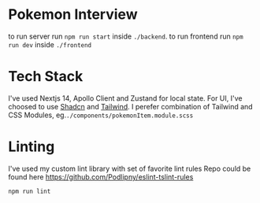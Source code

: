 # Pokemon Interview

to run server run `npm run start` inside `./backend`.
to run frontend run `npm run dev` inside `./frontend`

# Tech Stack
I've used Nextjs 14, Apollo Client and Zustand for local state. For UI, I've choosed to use [Shadcn](https://ui.shadcn.com) and [Tailwind](https://tailwindcss.com/). I perefer combination of Tailwind and CSS Modules, eg.`./components/pokemonItem.module.scss`

# Linting
I've used my custom lint library with set of favorite lint rules
Repo could be found here https://github.com/Podlipny/eslint-tslint-rules

```
npm run lint
```